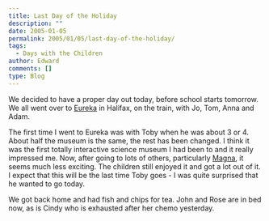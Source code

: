 ```yaml
---
title: Last Day of the Holiday
description: ""
date: 2005-01-05
permalink: 2005/01/05/last-day-of-the-holiday/
tags:
  - Days with the Children
author: Edward
comments: []
type: Blog
---
```


We decided to have a proper day out today, before school starts
tomorrow. We all went over to [Eureka][1] in Halifax, on the train, with
Jo, Tom, Anna and Adam.

The first time I went to Eureka was with Toby when he was about 3 or 4.
About half the museum is the same, the rest has been changed. I think it
was the first totally interactive science museum I had been to and it
really impressed me. Now, after going to lots of others, particularly
[Magna][2], it seems much less exciting. The children still enjoyed it
and got a lot out of it. I expect that this will be the last time Toby
goes - I was quite surprised that he wanted to go today.

We got back home and had fish and chips for tea. John and Rose are in
bed now, as is Cindy who is exhausted after her chemo yesterday.



[1]: https://www.eureka.org.uk/
[2]: https://www.visitmagna.co.uk/
